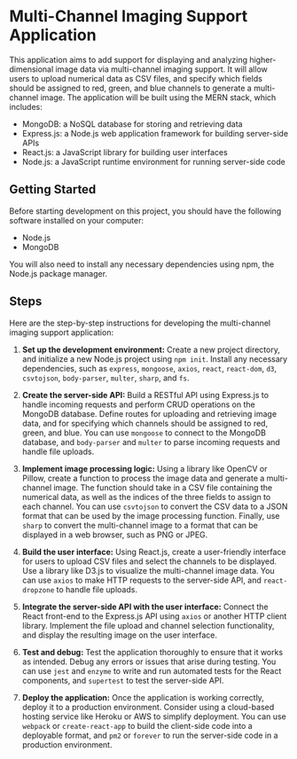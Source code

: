 # Multi-Channel Imaging Support Application

This application aims to add support for displaying and analyzing higher-dimensional image data via multi-channel imaging support. It will allow users to upload numerical data as CSV files, and specify which fields should be assigned to red, green, and blue channels to generate a multi-channel image. The application will be built using the MERN stack, which includes:

- MongoDB: a NoSQL database for storing and retrieving data
- Express.js: a Node.js web application framework for building server-side APIs
- React.js: a JavaScript library for building user interfaces
- Node.js: a JavaScript runtime environment for running server-side code

## Getting Started

Before starting development on this project, you should have the following software installed on your computer:

- Node.js
- MongoDB

You will also need to install any necessary dependencies using npm, the Node.js package manager. 

## Steps

Here are the step-by-step instructions for developing the multi-channel imaging support application:

1. **Set up the development environment:** Create a new project directory, and initialize a new Node.js project using `npm init`. Install any necessary dependencies, such as `express`, `mongoose`, `axios`, `react`, `react-dom`, `d3`, `csvtojson`, `body-parser`, `multer`, `sharp`, and `fs`. 

2. **Create the server-side API:** Build a RESTful API using Express.js to handle incoming requests and perform CRUD operations on the MongoDB database. Define routes for uploading and retrieving image data, and for specifying which channels should be assigned to red, green, and blue. You can use `mongoose` to connect to the MongoDB database, and `body-parser` and `multer` to parse incoming requests and handle file uploads.

3. **Implement image processing logic:** Using a library like OpenCV or Pillow, create a function to process the image data and generate a multi-channel image. The function should take in a CSV file containing the numerical data, as well as the indices of the three fields to assign to each channel. You can use `csvtojson` to convert the CSV data to a JSON format that can be used by the image processing function. Finally, use `sharp` to convert the multi-channel image to a format that can be displayed in a web browser, such as PNG or JPEG.

4. **Build the user interface:** Using React.js, create a user-friendly interface for users to upload CSV files and select the channels to be displayed. Use a library like D3.js to visualize the multi-channel image data. You can use `axios` to make HTTP requests to the server-side API, and `react-dropzone` to handle file uploads.

5. **Integrate the server-side API with the user interface:** Connect the React front-end to the Express.js API using `axios` or another HTTP client library. Implement the file upload and channel selection functionality, and display the resulting image on the user interface.

6. **Test and debug:** Test the application thoroughly to ensure that it works as intended. Debug any errors or issues that arise during testing. You can use `jest` and `enzyme` to write and run automated tests for the React components, and `supertest` to test the server-side API.

7. **Deploy the application:** Once the application is working correctly, deploy it to a production environment. Consider using a cloud-based hosting service like Heroku or AWS to simplify deployment. You can use `webpack` or `create-react-app` to build the client-side code into a deployable format, and `pm2` or `forever` to run the server-side code in a production environment.
